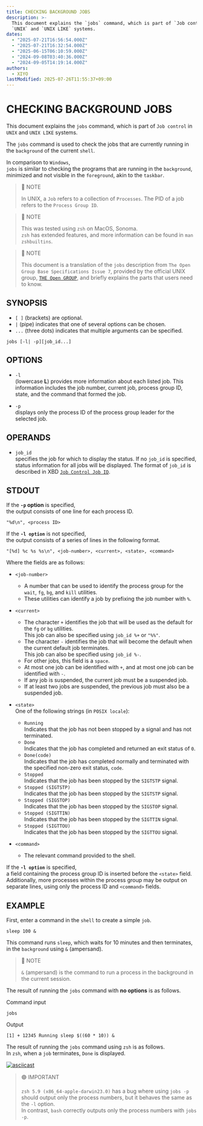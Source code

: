 ```yaml
---
title: CHECKING BACKGROUND JOBS
description: >-
  This document explains the `jobs` command, which is part of `Job control` in
  `UNIX` and `UNIX LIKE` systems.
dates:
  - "2025-07-21T16:56:54.000Z"
  - "2025-07-21T16:32:54.000Z"
  - "2025-06-15T06:10:59.000Z"
  - "2024-09-08T03:40:36.000Z"
  - "2024-09-05T14:19:14.000Z"
authors:
  - XIYO
lastModified: 2025-07-26T11:55:37+09:00
---
```

# CHECKING BACKGROUND JOBS

This document explains the `jobs` command, which is part of `Job control` in `UNIX` and `UNIX LIKE` systems.

The `jobs` command is used to check the jobs that are currently running in the `background` of the current `shell`.

In comparison to `Windows`,\
`jobs` is similar to checking the programs that are running in the `background`, minimized and not visible in the `foreground`, akin to the `taskbar`.

> 🔵 NOTE
>
> In UNIX, a `Job` refers to a collection of `Processes`. The PID of a job refers to the `Process Group ID`.

> 🔵 NOTE
>
> This was tested using `zsh` on MacOS, Sonoma.\
> `zsh` has extended features, and more information can be found in `man zshbuiltins`.

> 🔵 NOTE
>
> This document is a translation of the `jobs` description from `The Open Group Base Specifications Issue 7`, provided by the official UNIX group, [`THE Open GROUP`](https://www.opengroup.org), and briefly explains the parts that users need to know.

## SYNOPSIS

- `[ ]` (brackets) are optional.
- `|` (pipe) indicates that one of several options can be chosen.
- `...` (three dots) indicates that multiple arguments can be specified.

```text
jobs [-l| -p][job_id...]
```

## OPTIONS

- `-l`\
  (lowercase **L**) provides more information about each listed job. This information includes the job number, current job, process group ID, state, and the command that formed the job.

- `-p`\
  displays only the process ID of the process group leader for the selected job.

## OPERANDS

- `job_id`\
  specifies the job for which to display the status. If no `job_id` is specified, status information for all jobs will be displayed. The format of `job_id` is described in XBD [`Job Control Job ID`](https://pubs.opengroup.org/onlinepubs/9699919799.2016edition/basedefs/V1_chap03.html#tag_03_204).

## STDOUT

If the **`-p` option** is specified,\
the output consists of one line for each process ID.

```text
"%d\n", <process ID>
```

If the **`-l option`** is not specified,\
the output consists of a series of lines in the following format.

```text
"[%d] %c %s %s\n", <job-number>, <current>, <state>, <command>
```

Where the fields are as follows:

- `<job-number>`

  - A number that can be used to identify the process group for the `wait`, `fg`, `bg`, and `kill` utilities.
  - These utilities can identify a job by prefixing the job number with `%`.

- `<current>`

  - The character `+` identifies the job that will be used as the default for the `fg` or `bg` utilities.\
    This job can also be specified using `job_id %+` or `"%%"`.
  - The character `-` identifies the job that will become the default when the current default job terminates.\
    This job can also be specified using `job_id %-`.
  - For other jobs, this field is a `space`.
  - At most one job can be identified with `+`, and at most one job can be identified with `-`.
  - If any job is suspended, the current job must be a suspended job.
  - If at least two jobs are suspended, the previous job must also be a suspended job.

- `<state>`\
  One of the following strings (in `POSIX locale`):

  - `Running`\
    Indicates that the job has not been stopped by a signal and has not terminated.
  - `Done`\
    Indicates that the job has completed and returned an exit status of `0`.
  - `Done(code)`\
    Indicates that the job has completed normally and terminated with the specified non-zero exit status, `code`.
  - `Stopped`\
    Indicates that the job has been stopped by the `SIGTSTP` signal.
  - `Stopped (SIGTSTP)`\
    Indicates that the job has been stopped by the `SIGTSTP` signal.
  - `Stopped (SIGSTOP)`\
    Indicates that the job has been stopped by the `SIGSTOP` signal.
  - `Stopped (SIGTTIN)`\
    Indicates that the job has been stopped by the `SIGTTIN` signal.
  - `Stopped (SIGTTOU)`\
    Indicates that the job has been stopped by the `SIGTTOU` signal.

- `<command>`
  - The relevant command provided to the shell.

If the **`-l option`** is specified,\
a field containing the process group ID is inserted before the `<state>` field.\
Additionally, more processes within the process group may be output on separate lines, using only the process ID and `<command>` fields.

## EXAMPLE

First, enter a command in the `shell` to create a simple `job`.

```shell
sleep 100 &
```

This command runs `sleep`, which waits for 10 minutes and then terminates, in the `background` using `&` (ampersand).

> 🔵 NOTE
>
> `&` (ampersand) is the command to run a process in the background in the current session.

The result of running the `jobs` command with **no options** is as follows.

Command input

```shell
jobs
```

Output

```text
[1] + 12345 Running sleep $((60 * 10)) &
```

The result of running the `jobs` command using `zsh` is as follows.\
In `zsh`, when a `job` terminates, `Done` is displayed.

[![asciicast](https://asciinema.xiyo.dev/a/22.svg)](https://asciinema.xiyo.dev/a/22)

> 🟣 IMPORTANT
>
> `zsh 5.9 (x86_64-apple-darwin23.0)` has a bug where using `jobs -p` should output only the process numbers, but it behaves the same as the `-l` option.\
> In contrast, `bash` correctly outputs only the process numbers with `jobs -p`.

